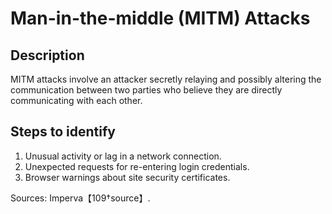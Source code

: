 
# Man-in-the-middle (MITM) Attacks

## Description

MITM attacks involve an attacker secretly relaying and possibly altering the communication between two parties who believe they are directly communicating with each other.

## Steps to identify

1. Unusual activity or lag in a network connection.
2. Unexpected requests for re-entering login credentials.
3. Browser warnings about site security certificates.

Sources: Imperva【109†source】.

